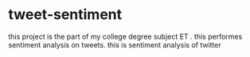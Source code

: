 # tweet-sentiment
this project is the part of my college degree subject ET .
this performes sentiment analysis on tweets.
this is sentiment analysis of twitter

